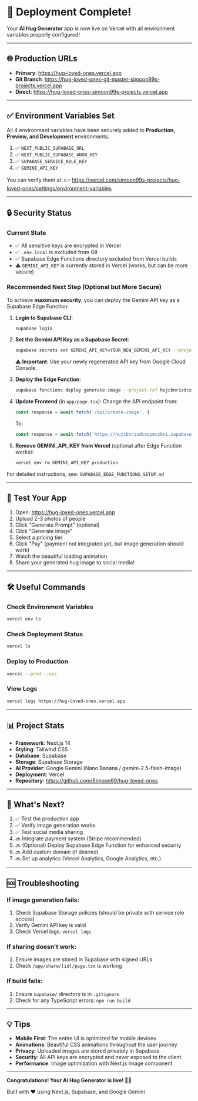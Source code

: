# 🎉 Deployment Complete!

Your **AI Hug Generator** app is now live on Vercel with all environment variables properly configured!

---

## 🌐 Production URLs

- **Primary**: https://hug-loved-ones.vercel.app
- **Git Branch**: https://hug-loved-ones-git-master-simoon99s-projects.vercel.app
- **Direct**: https://hug-loved-ones-simoon99s-projects.vercel.app

---

## ✅ Environment Variables Set

All 4 environment variables have been securely added to **Production, Preview, and Development** environments:

1. ✅ `NEXT_PUBLIC_SUPABASE_URL`
2. ✅ `NEXT_PUBLIC_SUPABASE_ANON_KEY`
3. ✅ `SUPABASE_SERVICE_ROLE_KEY`
4. ✅ `GEMINI_API_KEY`

You can verify them at:
👉 https://vercel.com/simoon99s-projects/hug-loved-ones/settings/environment-variables

---

## 🔒 Security Status

### Current State
- ✅ All sensitive keys are encrypted in Vercel
- ✅ `.env.local` is excluded from Git
- ✅ Supabase Edge Functions directory excluded from Vercel builds
- ⚠️ `GEMINI_API_KEY` is currently stored in Vercel (works, but can be more secure)

### Recommended Next Step (Optional but More Secure)
To achieve **maximum security**, you can deploy the Gemini API key as a Supabase Edge Function:

1. **Login to Supabase CLI**:
   ```bash
   supabase login
   ```

2. **Set the Gemini API Key as a Supabase Secret**:
   ```bash
   supabase secrets set GEMINI_API_KEY=YOUR_NEW_GEMINI_API_KEY --project-ref hujcbnrixdcxspmczbxi
   ```
   
   ⚠️ **Important**: Use your newly regenerated API key from Google Cloud Console.

3. **Deploy the Edge Function**:
   ```bash
   supabase functions deploy generate-image --project-ref hujcbnrixdcxspmczbxi --no-verify-jwt
   ```

4. **Update Frontend** (in `app/page.tsx`):
   Change the API endpoint from:
   ```typescript
   const response = await fetch('/api/create-image', {
   ```
   To:
   ```typescript
   const response = await fetch('https://hujcbnrixdcxspmczbxi.supabase.co/functions/v1/generate-image', {
   ```

5. **Remove GEMINI_API_KEY from Vercel** (optional after Edge Function works):
   ```bash
   vercel env rm GEMINI_API_KEY production
   ```

For detailed instructions, see: `SUPABASE_EDGE_FUNCTIONS_SETUP.md`

---

## 📱 Test Your App

1. Open: https://hug-loved-ones.vercel.app
2. Upload 2-3 photos of people
3. Click "Generate Prompt" (optional)
4. Click "Generate Image"
5. Select a pricing tier
6. Click "Pay" (payment not integrated yet, but image generation should work)
7. Watch the beautiful loading animation
8. Share your generated hug image to social media!

---

## 🛠️ Useful Commands

### Check Environment Variables
```bash
vercel env ls
```

### Check Deployment Status
```bash
vercel ls
```

### Deploy to Production
```bash
vercel --prod --yes
```

### View Logs
```bash
vercel logs https://hug-loved-ones.vercel.app
```

---

## 📊 Project Stats

- **Framework**: Next.js 14
- **Styling**: Tailwind CSS
- **Database**: Supabase
- **Storage**: Supabase Storage
- **AI Provider**: Google Gemini (Nano Banana / gemini-2.5-flash-image)
- **Deployment**: Vercel
- **Repository**: https://github.com/Simoon99/hug-loved-ones

---

## 🎯 What's Next?

1. ✅ Test the production app
2. ✅ Verify image generation works
3. ✅ Test social media sharing
4. 🔜 Integrate payment system (Stripe recommended)
5. 🔜 (Optional) Deploy Supabase Edge Function for enhanced security
6. 🔜 Add custom domain (if desired)
7. 🔜 Set up analytics (Vercel Analytics, Google Analytics, etc.)

---

## 🆘 Troubleshooting

### If image generation fails:
1. Check Supabase Storage policies (should be private with service role access)
2. Verify Gemini API key is valid
3. Check Vercel logs: `vercel logs`

### If sharing doesn't work:
1. Ensure images are stored in Supabase with signed URLs
2. Check `/app/share/[id]/page.tsx` is working

### If build fails:
1. Ensure `supabase/` directory is in `.gitignore`
2. Check for any TypeScript errors: `npm run build`

---

## 💡 Tips

- **Mobile First**: The entire UI is optimized for mobile devices
- **Animations**: Beautiful CSS animations throughout the user journey
- **Privacy**: Uploaded images are stored privately in Supabase
- **Security**: All API keys are encrypted and never exposed to the client
- **Performance**: Image optimization with Next.js Image component

---

**Congratulations! Your AI Hug Generator is live! 🚀✨**

Built with ❤️ using Next.js, Supabase, and Google Gemini
